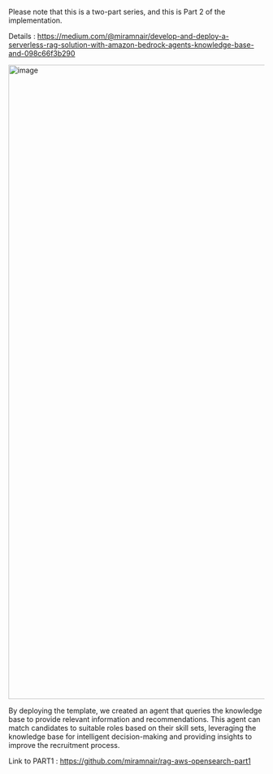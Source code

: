 Please note that this is a two-part series, and this is Part 2 of the implementation.

Details : https://medium.com/@miramnair/develop-and-deploy-a-serverless-rag-solution-with-amazon-bedrock-agents-knowledge-base-and-098c66f3b290

<img width="1247" alt="image" src="https://github.com/user-attachments/assets/2895ffcf-2960-4e43-8ae9-6cdcfa0bf0bb">

By deploying the template, we created an agent that queries the knowledge base to provide relevant information and recommendations. This agent can match candidates to suitable roles based on their skill sets, leveraging the knowledge base for intelligent decision-making and providing insights to improve the recruitment process.

Link to PART1 : https://github.com/miramnair/rag-aws-opensearch-part1
